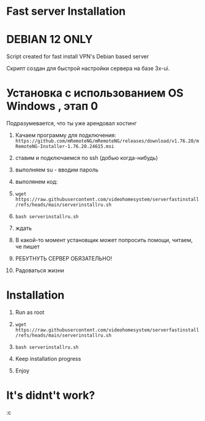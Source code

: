 # Fast server Installation
# DEBIAN 12 ONLY
Script created for fast install VPN's Debian based server

Скрипт создан для быстрой настройки сервера на базе 3x-ui.
 
# Установка с использованием OS Windows , этап 0

Подразумевается, что ты уже арендовал хостинг
1) Качаем программу для подключения:
`https://github.com/mRemoteNG/mRemoteNG/releases/download/v1.76.20/mRemoteNG-Installer-1.76.20.24615.msi`
2) ставим и подключаемся по ssh (добью когда-нибудь)
3) выполняем su - вводим пароль
4) выполянем код:
5) `wget https://raw.githubusercontent.com/videohomesystem/serverfastinstall/refs/heads/main/serverinstallru.sh`
6) `bash serverinstallru.sh`

3) ждать
4) В какой-то момент установщик может попросить помощи, читаем, че пишет
5) РЕБУТНУТЬ СЕРВЕР ОБЯЗАТЕЛЬНО!
6) Радоваться жизни


# Installation 
1) Run as root
2) `wget https://raw.githubusercontent.com/videohomesystem/serverfastinstall/refs/heads/main/serverinstallru.sh`
3) `bash serverinstallru.sh`

4) Keep installation progress
5) Enjoy

# It's didnt't work?
:c
